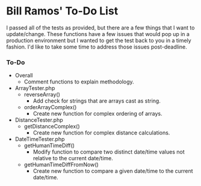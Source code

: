 # Bill Ramos' To-Do List

I passed all of the tests as provided, but there are a few things that I want to update/change. These functions have a few issues that would pop up in a production environment but I wanted to get the test back to you in a timely fashion. I'd like to take some time to address those issues post-deadline.

### To-Do
- Overall
  - Comment functions to explain methodology.
- ArrayTester.php
  - reverseArray()
    - Add check for strings that are arrays cast as string.
  - orderArrayComplex()
    - Create new function for complex ordering of arrays.
- DistanceTester.php
  - getDistanceComplex()
    - Create new function for complex distance calculations.
- DateTimeTester.php
  - getHumanTimeDiff()
    - Modify function to compare two distinct date/time values not relative to the current date/time.
  - getHumanTimeDiffFromNow()
    - Create new function to compare a given date/time to the current date/time.
